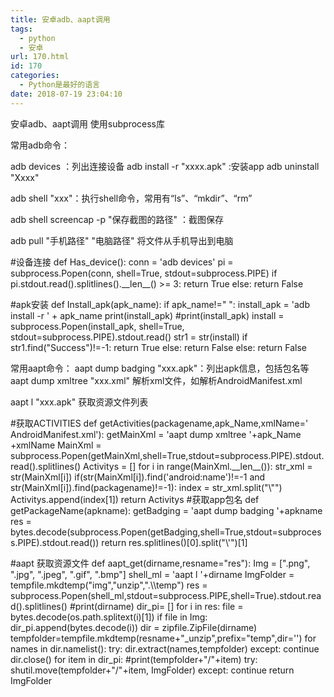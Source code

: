 ```yaml
---
title: 安卓adb、aapt调用
tags:
  - python
  - 安卓
url: 170.html
id: 170
categories:
  - Python是最好的语言
date: 2018-07-19 23:04:10
---
```


安卓adb、aapt调用 使用subprocess库

常用adb命令：

adb devices ：列出连接设备 adb install -r "xxxx.apk" :安装app adb uninstall "Xxxx"

adb shell "xxx"：执行shell命令，常用有“ls”、“mkdir”、“rm”

adb shell screencap -p "保存截图的路径" ：截图保存

adb pull "手机路径" "电脑路径" 将文件从手机导出到电脑

#设备连接
def Has_device():
 conn = 'adb devices'
 pi = subprocess.Popen(conn, shell=True, stdout=subprocess.PIPE)
 if pi.stdout.read().splitlines().\_\_len\_\_() >= 3:
 return True
 else:
 return False

#apk安装
def Install\_apk(apk\_name):
 if apk_name!=" ":
 install\_apk = 'adb install -r ' + apk\_name
 print(install_apk)
 #print(install_apk)
 install = subprocess.Popen(install_apk, shell=True, stdout=subprocess.PIPE).stdout.read()
 str1 = str(install)
 if str1.find("Success")!=-1:
 return True
 else:
 return False
 else:
 return False

常用aapt命令： aapt dump badging "xxx.apk"：列出apk信息，包括包名等 aapt dump xmltree "xxx.xml" 解析xml文件，如解析AndroidManifest.xml

aapt l "xxx.apk" 获取资源文件列表

#获取ACTIVITIES
def getActivities(packagename,apk_Name,xmlName=' AndroidManifest.xml'):
 getMainXml = 'aapt dump xmltree '+apk_Name +xmlName
 MainXml = subprocess.Popen(getMainXml,shell=True,stdout=subprocess.PIPE).stdout.read().splitlines()
 Activitys = \[\]
 for i in range(MainXml.\_\_len\_\_()):
 str_xml = str(MainXml\[i\])
 if(str(MainXml\[i\]).find('android:name')!=-1 and str(MainXml\[i\]).find(packagename)!=-1):
 index = str_xml.split("\\"")
 Activitys.append(index\[1\])
 return Activitys
#获取app包名
def getPackageName(apkname):
 getBadging = 'aapt dump badging '+apkname
 res = bytes.decode(subprocess.Popen(getBadging,shell=True,stdout=subprocess.PIPE).stdout.read())
 return  res.splitlines()\[0\].split("\\'")\[1\]

#aapt 获取资源文件
def aapt_get(dirname,resname="res"):
 Img = \[".png", ".jpg", ".jpeg", ".gif", ".bmp"\]
 shell_ml = 'aapt l '+dirname
 ImgFolder = tempfile.mkdtemp("img","unzip",".\\\temp")
 res = subprocess.Popen(shell_ml,stdout=subprocess.PIPE,shell=True).stdout.read().splitlines()
 #print(dirname)
 dir_pi= \[\]
 for i in res:
 file = bytes.decode(os.path.splitext(i)\[1\])
 if file in Img:
 dir_pi.append(bytes.decode(i))
 dir = zipfile.ZipFile(dirname)
 tempfolder=tempfile.mkdtemp(resname+"_unzip",prefix="temp",dir='')
 for names in dir.namelist():
 try:
 dir.extract(names,tempfolder)
 except:
 continue
 dir.close()
 for item in dir_pi:
 #print(tempfolder+"/"+item)
 try:
 shutil.move(tempfolder+"/"+item, ImgFolder)
 except:
 continue
 return ImgFolder